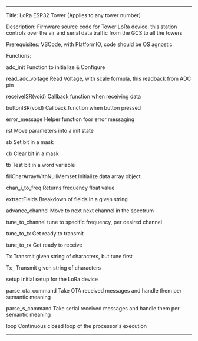 *********************************************************************
Title: 
LoRa ESP32 Tower (Applies to any tower number)

Description: 
Firmware source code for Tower LoRa device, this station controls over the air and serial data traffic from the GCS to all the towers

Prerequisites: 
	VSCode, with PlatformIO, code should be OS agnostic



Functions:

adc_init
	Function to initialize & Configure

read_adc_voltage
	Read Voltage, with scale formula, this readback from ADC pin

receiveISR(void)
	Callback function when receiving data

buttonISR(void) 
	Callback function when button pressed

error_message
	Helper function foor error messaging

rst
	Move parameters into a init state

sb
	Set bit in a mask

cb
	Clear bit in a mask

tb
	Test bit in a word variable

fillCharArrayWithNullMemset
	Initialize data array object

chan_i_to_freq
	Returns frequency float value 

extractFields
	Breakdown of fields in a given string

advance_channel
	Move to next next channel in the spectrum

tune_to_channel
	tune to specific frequency, per desired channel

tune_to_tx
	Get ready to transmit

tune_to_rx
	Get ready to receive

Tx
	Transmit given string of characters, but tune first

Tx_
	Transmit given string of characters

setup
	Initial setup for the LoRa device

parse_ota_command
	Take OTA received messages and handle them per semantic meaning

parse_s_command
	Take serial received messages and handle them per semantic meaning

loop
	Continuous closed loop of the processor's execution

*********************************************************************
